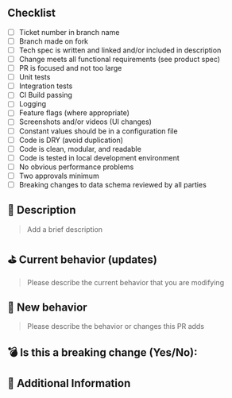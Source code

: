 ## Checklist

- [ ] Ticket number in branch name
- [ ] Branch made on fork
- [ ] Tech spec is written and linked and/or included in description
- [ ] Change meets all functional requirements (see product spec)
- [ ] PR is focused and not too large
- [ ] Unit tests
- [ ] Integration tests
- [ ] CI Build passing
- [ ] Logging
- [ ] Feature flags (where appropriate)
- [ ] Screenshots and/or videos (UI changes)
- [ ] Constant values should be in a configuration file
- [ ] Code is DRY (avoid duplication)
- [ ] Code is clean, modular, and readable
- [ ] Code is tested in local development environment
- [ ] No obvious performance problems
- [ ] Two approvals minimum
- [ ] Breaking changes to data schema reviewed by all parties

## 📝 Description

> Add a brief description

## ⛳️ Current behavior (updates)

> Please describe the current behavior that you are modifying

## 🚀 New behavior

> Please describe the behavior or changes this PR adds

## 💣 Is this a breaking change (Yes/No):

<!-- If Yes, please describe the impact and migration path. -->

## 📝 Additional Information
